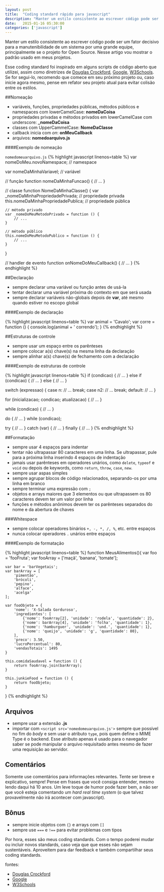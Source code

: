 ```yaml
---
layout: post
title:  "Coding standard rápido para javascript"
description: "Manter um estilo consistente ao escrever código pode ser um fator decisivo para a manutenibilidade de um sistema por uma grande equipe."
date:   2015-01-16 05:30:00
categories: ['javascript']
---
```


Manter um estilo consistente ao escrever código pode ser um fator decisivo para a manutenibilidade de um sistema por uma grande equipe, principalmente se o projeto for Open Source. Nesse artigo vou mostrar o padrão usado em meus projetos.

Esse coding standard foi inspirado em alguns scripts de código aberto que utilizei, assim como diretrizes de [Douglas Crockford](http://javascript.crockford.com/code.html), [Google](https://google-styleguide.googlecode.com/svn/trunk/javascriptguide.xml), [W3Schools](http://www.w3schools.com/js/js_conventions.asp). Se for segui-lo, recomendo que comece em seu próximo
projeto ou, caso inicie agora mesmo, pense em refator seu projeto atual para evitar colisão 
entre os estilos.

##Nomeação

* variáveis, funções, propriedades públicas, métodos públicos e namespaces com lowerCamelCase: **nomeDaCoisa**
* propriedades privadas e métodos privados em lowerCamelCase com underscore: **_nomeDaCoisa**
* classes com UpperCammelCase:  **NomeDaClasse**
* callback inicia com *on*: **onMeuCallback**
* arquivos: **nomedoarquivo.js**

####Exemplo de nomeação

`nomedomeuarquivo.js`
{% highlight javascript linenos=table %}
var nomeDoMeu.novoNamespace; // namespace

var nomeDaMinhaVariavel; // variável

// função
function nomeDaMinhaFuncao() { 
    // ...
} 

// classe
function NomeDaMinhaClasse() {
    var _nomeDaMinhaPropriedadePrivada; // propriedade privada
    this.nomeDaMinhaPropriedadePublica; // propriedade pública
    
    // método privado
    var _nomeDoMeuMetodoPrivado = function () {
        // ...
    }
    
    // método público
    this.nomeDoMeuMetodoPublico = function () {
        // ...
    }
}

// handler de evento
function onNomeDoMeuCallback() {
    // ...
}
{% endhighlight %}  

##Declaração

* sempre declarar uma variável ou função antes de usá-la
* tentar declarar uma variável próxima do contexto em que será usada
* sempre declarar variáveis não-globais depois de **var**, até mesmo quando estiver no escopo global

####Exemplo de declaração

{% highlight javascript linenos=table %}
var animal = 'Cavalo';
var corre = function () {
    console.log(animal + ' correndo');
}
{% endhighlight %}

##Estruturas de controle

* sempre usar um espaço entre os parênteses
* sempre colocar a(s) chave(s) na mesma linha da declaração
* sempre alinhar a(s) chave(s) de fechamento com a declaração

####Exemplo de estruturas de controle

{% highlight javascript linenos=table %}
if (condicao) {
    // ...
} else if (condicao) {
    // ... 
} else {
    // ...
}

switch (expressao) {
    case n:
        // ...
        break;
    case n2:
        // ...
        break;
    default:
        // ...
}

for (inicializacao; condicao; atualizacao) {
    // ...
}

while (condicao) {
    // ...
}

do {
    // ...
} while (condicao);

try {
    // ...
} catch (var) {
    // ...
} finally {
    // ...
}
{% endhighlight %}

##Formatação

* sempre usar 4 espaços para indentar
* tentar não ultrapassar 80 caracteres em uma linha. Se ultrapassar, pule para a próxima linha
inserindo 4 espaços de indentação
* jamais usar parênteses em operadores unários, como `delete`, `typeof` e `void` ou depois de 
keywords, como `return`, `throw`, `case`, `new`.
* sempre usar aspas simples
* sempre agrupar blocos de código relacionados, separando-os por uma linha em branco
* sempre terminar uma expressão com `;`
* objetos e arrays maiores que 3 elementos ou que ultrapassem os 80 caracteres devem ter um valor por linha
* funções e métodos anônimos devem ter os parênteses separados do nome e da abertura de chaves

###Whitespace

* sempre colocar operadores binários `+, -, *, /, %`, etc. entre espaços
* nunca colocar operadores `.` unários entre espaços 

####Exemplo de formatação

{% highlight javascript linenos=table %}
function MeusAlimentos(){
    var foo = 'fooFruta';
    var fooArray = ['maçã', 'banana', 'tomate'];
    
    var bar = 'barVegetais';
    var barArray = [ 
        'pimentão', 
        'brócoli', 
        'pepino', 
        'alface',
        'acelga'
    ];
    
    var fooObjeto = {
        'nome': 'X-Salada Gorduroso',
        'ingredientes': [
            {'nome': fooArray[2], 'unidade': 'rodela', 'quantidade': 2},
            {'nome': barArray[4], 'unidade': 'folha', 'quantidade': 1},
            {'nome': 'hamburguer', 'unidade': 'und.', 'quantidade': 1},
            {'nome': 'queijo', 'unidade': 'g', 'quantidade': 80},
        ],
        'preco': 3.50,
        'lucroPercentual': 80,
        'vendasTotais': 1495
    }
    
    this.comidaSaudavel = function () {
        return fooArray.join(barArray);
    }
    
    this.junkieFood = function () {
        return fooObjeto;
    }
}
{% endhighlight %}

## Arquivos

* sempre usar a extensão **.js**
* importar com `<script src='nomedomeuarquivo.js'>` sempre que possível no fim do *body* e sem usar o 
atributo `type`, pois quem define o MIME Type é o backend. Esse atributo apenas é usado para o navegador 
saber se pode manipular o arquivo requisitado antes mesmo de fazer uma requisição ao servidor.

## Comentários
Somente use comentários para informações relevantes. Tente ser breve e explicativo, sempre! Pense
em frases que você consiga entender, mesmo lendo daqui há 10 anos. Um leve toque de humor
pode fazer bem, a não ser que você esteja comentando um *hard real time system* (o que talvez
provavelmente não irá acontecer com javascript).

## Bônus
* sempre inicie objetos com `{}` e arrays com `[]`
* sempre use `===` e `!==` para evitar problemas com tipos

Por hora, esses são meus coding standards. Com o tempo poderei mudar ou incluir novos standards,
caso veja que que esses não sejam sustentáveis. Aproveitem para dar feedback e também compartilhar
seus coding standards.

fontes:

* [Douglas Crockford](http://javascript.crockford.com/code.html)
* [Google](https://google-styleguide.googlecode.com/svn/trunk/javascriptguide.xml)
* [W3Schools](http://www.w3schools.com/js/js_conventions.asp)